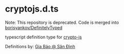 cryptojs.d.ts
=============
Note: This repository is deprecated. Code is merged into [borisyankov/DefinitelyTyped](https://github.com/borisyankov/DefinitelyTyped/pull/1317)

typescript definition type for [crypto-js](https://code.google.com/p/crypto-js/)

Definitions by:
[Gia Bảo @ Sân Đình](https://github.com/giabao)
